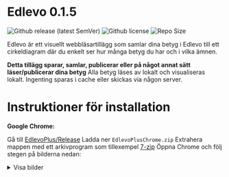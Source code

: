# Edlevo 0.1.5
![Github release (latest SemVer)](https://img.shields.io/github/v/release/Remlej9/EdlevoPlus?include_prereleases) ![Github license](https://img.shields.io/github/license/Remlej9/EdlevoPlus) ![Repo Size](https://img.shields.io/github/repo-size/Remlej9/EdlevoPlus)

Edlevo är ett visuellt webbläsartillägg som samlar dina betyg i Edlevo till ett cirkeldiagram där du enkelt ser hur många betyg du har och i vilka ämnen. 

**Detta tillägg sparar, samlar, publicerar eller på något annat sätt läser/publicerar dina betyg**
Alla betyg läses av lokalt och visualiseras lokalt. Ingenting sparas i cache eller skickas via någon server.

# Instruktioner för installation

**Google Chrome:**

Gå till [EdlevoPlus/Release](https://github.com/Remlej9/EdlevoPlus/releases)
Ladda ner `EdlevoPlusChrome.zip`
Extrahera mappen med ett arkivprogram som tillexempel [7-zip](http://www.7-zip.org/)
Öppna Chrome och följ stegen på bilderna nedan:
<details>
<summary>Visa bilder</summary>
<div>
<img src="https://imgur.com/vqFwyN0", "screenshot1">
<img src="https://imgur.com/vUz2lke", "screenshot2">
<img src="https://imgur.com/iofK8BY", "screenshot3">
<img src="https://imgur.com/yKfSYAy", "screenshot4">
<img src="https://imgur.com/AOqmBry", "screenshot5">
<img src="https://imgur.com/MwFCOBq", "screenshot6">
</div>
</details>